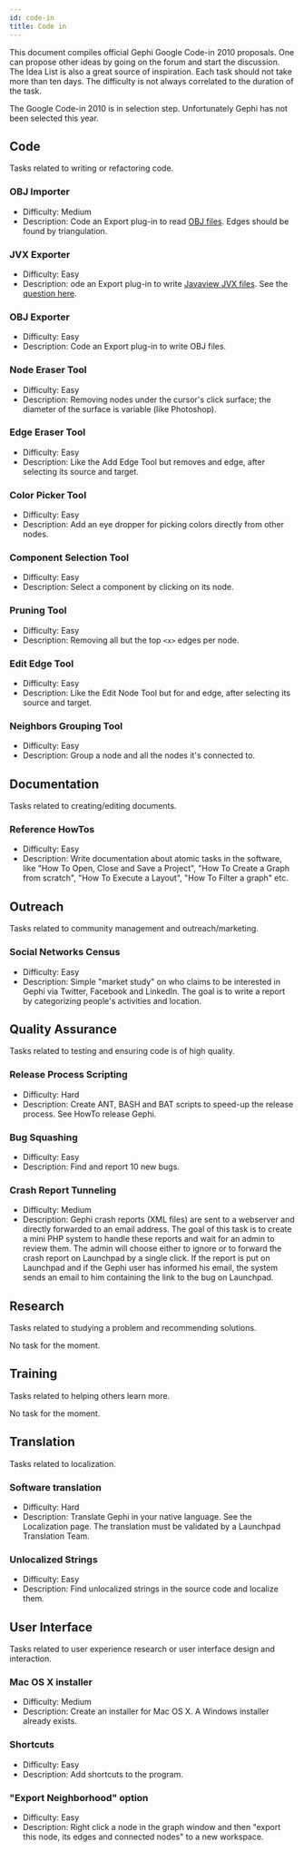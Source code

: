 ```yaml
---
id: code-in
title: Code in
---
```


This document compiles official Gephi Google Code-in 2010 proposals. One can propose other ideas by going on the forum and start the discussion. The Idea List is also a great source of inspiration.
Each task should not take more than ten days. The difficulty is not always correlated to the duration of the task.

The Google Code-in 2010 is in selection step. Unfortunately Gephi has not been selected this year.

## Code

Tasks related to writing or refactoring code.

### OBJ Importer
* Difficulty: Medium
* Description: Code an Export plug-in to read [OBJ files](http://www.wikiwand.com/en/Obj). Edges should be found by triangulation.

### JVX Exporter
* Difficulty: Easy
* Description: ode an Export plug-in to write [Javaview JVX files](http://www.javaview.de/). See the [question here](https://answers.launchpad.net/gephi/+question/120176).

### OBJ Exporter
* Difficulty: Easy
* Description: Code an Export plug-in to write OBJ files.

### Node Eraser Tool
* Difficulty: Easy
* Description: Removing nodes under the cursor's click surface; the diameter of the surface is variable (like Photoshop).

### Edge Eraser Tool
* Difficulty: Easy
* Description: Like the Add Edge Tool but removes and edge, after selecting its source and target.

### Color Picker Tool
* Difficulty: Easy
* Description: Add an eye dropper for picking colors directly from other nodes.

### Component Selection Tool
* Difficulty: Easy
* Description: Select a component by clicking on its node.

### Pruning Tool
* Difficulty: Easy
* Description: Removing all but the top `<x>` edges per node.

### Edit Edge Tool
* Difficulty: Easy
* Description: Like the Edit Node Tool but for and edge, after selecting its source and target.

### Neighbors Grouping Tool
* Difficulty: Easy
* Description: Group a node and all the nodes it's connected to.

## Documentation

Tasks related to creating/editing documents.

### Reference HowTos
* Difficulty: Easy
* Description: Write documentation about atomic tasks in the software, like 
"How To Open, Close and Save a Project", "How To Create a Graph from scratch", 
"How To Execute a Layout", "How To Filter a graph" etc.

## Outreach

Tasks related to community management and outreach/marketing.

### Social Networks Census
* Difficulty: Easy
* Description: Simple "market study" on who claims to be interested in 
Gephi via Twitter, Facebook and LinkedIn. The goal is to write a report by 
categorizing people's activities and location.

## Quality Assurance

Tasks related to testing and ensuring code is of high quality.

### Release Process Scripting
* Difficulty: Hard
* Description: Create ANT, BASH and BAT scripts to speed-up the release process. See HowTo release Gephi.

### Bug Squashing
* Difficulty: Easy
* Description: Find and report 10 new bugs.

### Crash Report Tunneling
* Difficulty: Medium
* Description: Gephi crash reports (XML files) are sent to a webserver and directly 
forwarded to an email address. The goal of this task is to create a mini PHP system 
to handle these reports and wait for an admin to review them. The admin will choose 
either to ignore or to forward the crash report on Launchpad by a single click. 
If the report is put on Launchpad and if the Gephi user has informed his email, the 
system sends an email to him containing the link to the bug on Launchpad.

## Research

Tasks related to studying a problem and recommending solutions.

No task for the moment.

## Training

Tasks related to helping others learn more.

No task for the moment.

## Translation

Tasks related to localization.

### Software translation
* Difficulty: Hard
* Description: Translate Gephi in your native language. See the Localization page. 
The translation must be validated by a Launchpad Translation Team.

### Unlocalized Strings
* Difficulty: Easy
* Description: Find unlocalized strings in the source code and localize them.

## User Interface

Tasks related to user experience research or user interface design and interaction.

### Mac OS X installer
* Difficulty: Medium
* Description: Create an installer for Mac OS X. A Windows installer already exists.

### Shortcuts
* Difficulty: Easy
* Description: Add shortcuts to the program.

### "Export Neighborhood" option
* Difficulty: Easy
* Description: Right click a node in the graph window and then "export this node, its edges and connected nodes" to a new workspace.